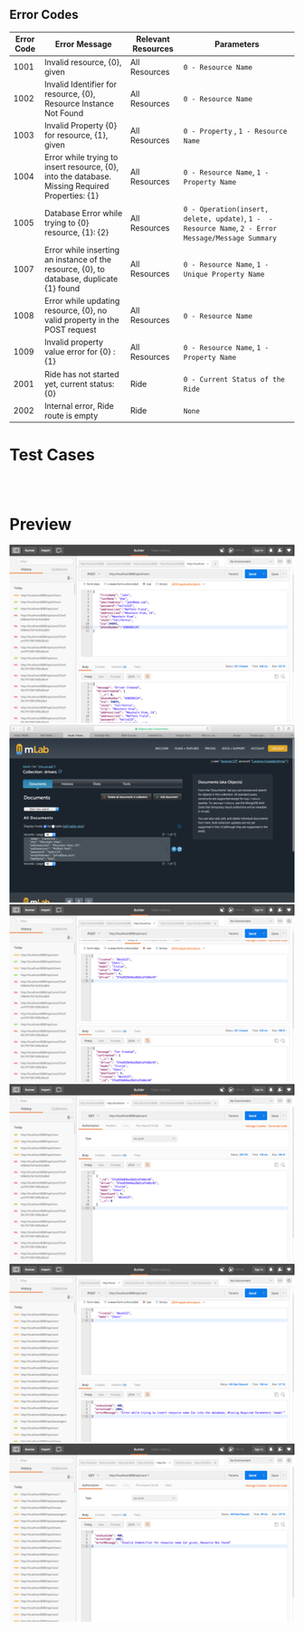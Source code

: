 ## Error Codes

Error Code  | Error Message   | Relevant Resources  | Parameters
----------- | ----------|------------ |-----
1001 | Invalid resource, {0}, given  | All Resources  | `0 - Resource Name`
1002 | Invalid Identifier for resource, {0}, Resource Instance Not Found | All Resources | `0 - Resource Name`
1003 | Invalid Property {0} for resource, {1},  given | All Resources | `0 - Property` , `1 - Resource Name` 
1004 | Error while trying to insert resource, {0}, into the database. Missing Required Properties: {1} | All Resources | `0 - Resource Name`, `1 - Property Name`
1005 | Database Error while trying to {0} resource, {1}: {2} | All Resources | `0 - Operation(insert, delete, update)`, `1 -  - Resource Name`, `2 - Error Message/Message Summary `
1007 | Error while inserting an instance of the resource, {0}, to database, duplicate {1} found | All Resources | `0 - Resource Name`, `1 - Unique Property Name`
1008 | Error while updating resource, {0}, no valid property in the POST request | All Resources | `0 - Resource Name`
1009 | Invalid property value error for {0} : {1} | All Resources | `0 - Resource Name`, `1 - Property Name`
2001 | Ride has not started yet, current status: {0} | Ride | `0 - Current Status of the Ride`
2002 | Internal error, Ride route is empty | Ride |  `None`


# Test Cases
```



```

# Preview

![Image1](images/image1.png)
![Image2](images/image2.png)
![Image3](images/image3.png)
![Image4](images/image4.png)
![Image5](images/image5.png)
![Image6](images/image6.png)
